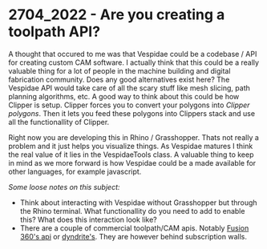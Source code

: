 # 2704_2022 - Are you creating a toolpath API?

A thought that occured to me was that Vespidae could be a codebase / API for creating custom CAM software. I actually think that this could be a really valuable thing for a lot of people in the machine building and digital fabrication community. Does any good alternatives exist here? The Vespidae API would take care of all the scary stuff like mesh slicing, path planning algorithms, etc. A good way to think about this could be how Clipper is setup. Clipper forces you to convert your polygons into *Clipper polygons*. Then it lets you feed these polygons into Clippers stack and use all the functionallity of Clipper. 

Right now you are developing this in Rhino / Grasshopper. Thats not really a problem and it just helps you visualize things. As Vespidae matures I think the real value of it lies in the VespidaeTools class. A valuable thing to keep in mind as we more forward is how Vespidae could be a made available for other languages, for example javascript. 

*Some loose notes on this subject:* 

- Think about interacting with Vespidae without Grasshopper but through the Rhino terminal. What functionallity do you need to add to enable this? What does this interaction look like? 
- There are a couple of commercial toolpath/CAM apis. Notably [Fusion 360's api](https://help.autodesk.com/view/fusion360/ENU/?guid=GUID-7F3F9D48-ED88-451A-907C-82EAE67DEA93) or [dyndrite's](https://www.dyndrite.com/technology/vector-toolpathing-api). They are however behind subscription walls.
